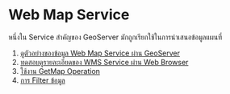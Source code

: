 
# Web Map Service

หนึ่งใน Service สำคัญของ GeoServer มักถูกเรียกใช้ในการนำเสนอข้อมูลแผนที่

1. [ดูตัวอย่างของข้อมูล Web Map Service ผ่าน GeoServer](wms-geoserver-example.md)
2. [ทดสอบดูรายละเอียดของ WMS Service ผ่าน Web Browser](wms-access-service-via-webbrowser.md)
3. [ใช้งาน GetMap Operation](wms-getmap-operation.md)
4. [การ Filter ข้อมูล](wms-openlayer-filtering.md)
